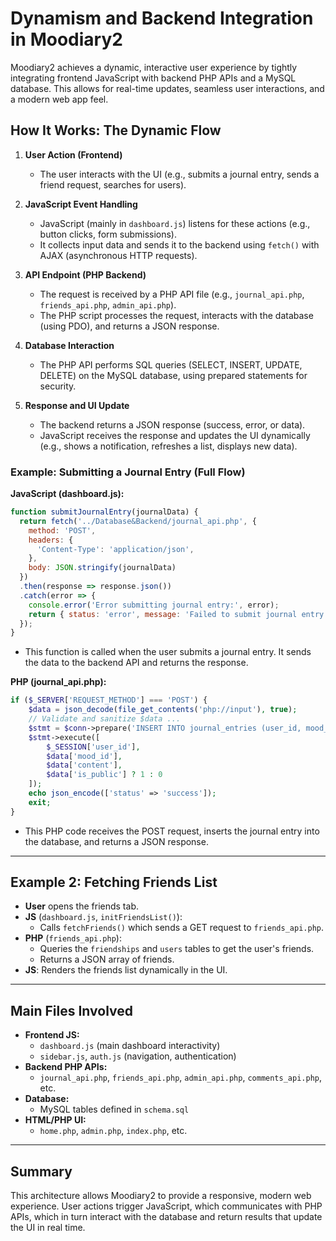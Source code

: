 # Dynamism and Backend Integration in Moodiary2

Moodiary2 achieves a dynamic, interactive user experience by tightly integrating frontend JavaScript with backend PHP APIs and a MySQL database. This allows for real-time updates, seamless user interactions, and a modern web app feel.

## How It Works: The Dynamic Flow

1. **User Action (Frontend)**
   - The user interacts with the UI (e.g., submits a journal entry, sends a friend request, searches for users).

2. **JavaScript Event Handling**
   - JavaScript (mainly in `dashboard.js`) listens for these actions (e.g., button clicks, form submissions).
   - It collects input data and sends it to the backend using `fetch()` with AJAX (asynchronous HTTP requests).

3. **API Endpoint (PHP Backend)**
   - The request is received by a PHP API file (e.g., `journal_api.php`, `friends_api.php`, `admin_api.php`).
   - The PHP script processes the request, interacts with the database (using PDO), and returns a JSON response.

4. **Database Interaction**
   - The PHP API performs SQL queries (SELECT, INSERT, UPDATE, DELETE) on the MySQL database, using prepared statements for security.

5. **Response and UI Update**
   - The backend returns a JSON response (success, error, or data).
   - JavaScript receives the response and updates the UI dynamically (e.g., shows a notification, refreshes a list, displays new data).

### Example: Submitting a Journal Entry (Full Flow)

**JavaScript (dashboard.js):**
```js
function submitJournalEntry(journalData) {
  return fetch('../Database&Backend/journal_api.php', {
    method: 'POST',
    headers: {
      'Content-Type': 'application/json',
    },
    body: JSON.stringify(journalData)
  })
  .then(response => response.json())
  .catch(error => {
    console.error('Error submitting journal entry:', error);
    return { status: 'error', message: 'Failed to submit journal entry' };
  });
}
```
- This function is called when the user submits a journal entry. It sends the data to the backend API and returns the response.

**PHP (journal_api.php):**
```php
if ($_SERVER['REQUEST_METHOD'] === 'POST') {
    $data = json_decode(file_get_contents('php://input'), true);
    // Validate and sanitize $data ...
    $stmt = $conn->prepare('INSERT INTO journal_entries (user_id, mood_id, content, is_public, created_at) VALUES (?, ?, ?, ?, NOW())');
    $stmt->execute([
        $_SESSION['user_id'],
        $data['mood_id'],
        $data['content'],
        $data['is_public'] ? 1 : 0
    ]);
    echo json_encode(['status' => 'success']);
    exit;
}
```
- This PHP code receives the POST request, inserts the journal entry into the database, and returns a JSON response.

---

## Example 2: Fetching Friends List

- **User** opens the friends tab.
- **JS** (`dashboard.js`, `initFriendsList()`):
  - Calls `fetchFriends()` which sends a GET request to `friends_api.php`.
- **PHP** (`friends_api.php`):
  - Queries the `friendships` and `users` tables to get the user's friends.
  - Returns a JSON array of friends.
- **JS**: Renders the friends list dynamically in the UI.

---

## Main Files Involved

- **Frontend JS:**
  - `dashboard.js` (main dashboard interactivity)
  - `sidebar.js`, `auth.js` (navigation, authentication)
- **Backend PHP APIs:**
  - `journal_api.php`, `friends_api.php`, `admin_api.php`, `comments_api.php`, etc.
- **Database:**
  - MySQL tables defined in `schema.sql`
- **HTML/PHP UI:**
  - `home.php`, `admin.php`, `index.php`, etc.

---

## Summary

This architecture allows Moodiary2 to provide a responsive, modern web experience. User actions trigger JavaScript, which communicates with PHP APIs, which in turn interact with the database and return results that update the UI in real time. 